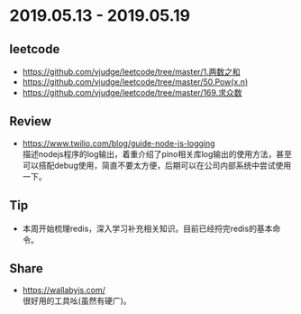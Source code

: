 # 2019.05.13 - 2019.05.19

## leetcode
* https://github.com/vjudge/leetcode/tree/master/1.两数之和
* https://github.com/vjudge/leetcode/tree/master/50.Pow(x,n)
* https://github.com/vjudge/leetcode/tree/master/169.求众数

## Review
* https://www.twilio.com/blog/guide-node-js-logging  
描述nodejs程序的log输出，着重介绍了pino相关库log输出的使用方法，甚至可以搭配debug使用，简直不要太方便，后期可以在公司内部系统中尝试使用一下。

## Tip
* 本周开始梳理redis，深入学习补充相关知识。目前已经捋完redis的基本命令。

## Share
* https://wallabyjs.com/  
很好用的工具吆(虽然有硬广)。
